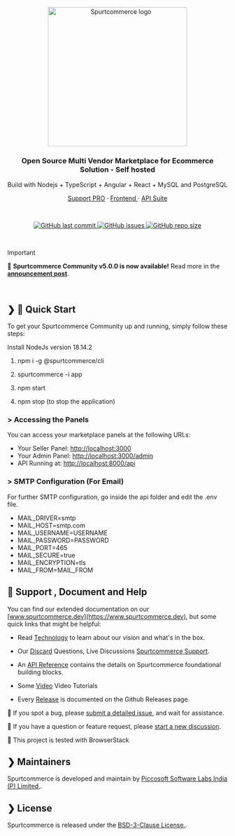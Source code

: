
<p align="center">
  <a href="https://www.spurtcommerce.com/#gh-light-mode-only">
    <img src="https://www.spurtcommerce.com/spurtcommerce.svg" width="318px" alt="Spurtcommerce logo" />
  </a>
</p>
<h3 align="center">Open Source Multi Vendor Marketplace for Ecommerce Solution - Self hosted </h3>
<p align="center"> Build with Nodejs + TypeScript + Angular + React + MySQL and PostgreSQL</p>
<p align="center"><a href="https://www.spurtcommerce.com/price-details"> Support PRO</a> · <a href="https://www.spurtcommerce.com/price-details"> Frontend </a> ·  <a href="https://www.spurtcommerce.com/price-details"> API Suite </a></p>
<br />
<p align="center">
  <a href="https://github.com/spurtcommerce/multivendor-marketplace/releases">
    <img src="https://img.shields.io/github/last-commit/spurtcommerce/deployment" alt="GitHub last commit" />
  </a>
  <a href="https://github.com/spurtcommerce/multivendor-marketplace/issues">
    <img src="https://img.shields.io/github/issues/spurtcommerce/deployment" alt="GitHub issues" />
  </a>
  <a href="https://github.com/spurtcommerce/multivendor-marketplace/releases">
    <img src="https://img.shields.io/github/repo-size/spurtcommerce/deployment?color=orange" alt="GitHub repo size" />
  </a>
</p>
<br />

> [!IMPORTANT]
> 🎉 <strong>Spurtcommerce Community v5.0.0 is now available!</strong> Read more in the <a target="_blank" href="https://www.spurtcommerce.com/spurtcommerce-change-log" rel="dofollow"><strong>announcement post</strong></a>.
<br />

## ❯ 🚀 Quick Start

To get your Spurtcommerce Community up and running, simply follow these steps:

Install NodeJs version 18.14.2

1. npm i -g @spurtcommerce/cli

2. spurtcommerce -i app

3. npm start

4. npm stop (to stop the application)

### > Accessing the Panels
You can access your marketplace panels at the following URLs:

- Your Seller Panel: [http://localhost:3000](http://localhost:3000)
- Your Admin Panel: [http://localhost:3000/admin](http://localhost:3000/admin)
- API Running at: [http://localhost:8000/api](http://localhost:8000/api)

### > SMTP Configuration (For Email)
For further SMTP configuration, go inside the api folder and edit the .env file.

- MAIL_DRIVER=smtp
- MAIL_HOST=smtp.com
- MAIL_USERNAME=USERNAME
- MAIL_PASSWORD=PASSWORD
- MAIL_PORT=465
- MAIL_SECURE=true
- MAIL_ENCRYPTION=tls
- MAIL_FROM=MAIL_FROM

## 🤔 Support , Document and Help

You can find our extended documentation on our [www.spurtcommerce.dev](https://www.spurtcommerce.dev), but some quick links that might be helpful:

- Read [Technology](https://www.spurtcommerce.com/opensource-ecommerce-multivendor-nodejs-react-angular) to learn about our vision and what's in the box.

- Our [Discard](https://discord.com/invite/hyW4MXXn8n) Questions, Live Discussions [Spurtcommerce Support](https://accounts.spurtcommerce.com/#/auth/login-client).
- An [API Reference](https://www.spurtcommerce.dev/v/spurtapi/) contains the details on Spurtcommerce foundational building blocks.
- Some [Video](https://www.youtube.com/@Spurtcommerce/videos) Video Tutorials 
- Every [Release](https://github.com/spurtcommerce/multivendor-marketplace/releases) is documented on the Github Releases page.

🐞 If you spot a bug, please [submit a detailed issue](https://github.com/spurtcommerce/multivendor-marketplace/issues/new), and wait for assistance.

🤔 If you have a question or feature request, please [start a new discussion](https://github.com/orgs/spurtcommerce/discussions/new/choose). 
  
🤔 This project is tested with BrowserStack

## ❯ Maintainers
Spurtcommerce is developed and maintain by [Piccosoft Software Labs India (P) Limited,](https://www.piccosoft.com).


## ❯ License

Spurtcommerce is released under the [BSD-3-Clause License.](https://github.com/spurtcommerce/spurtcommerce/blob/master/LICENSE).
